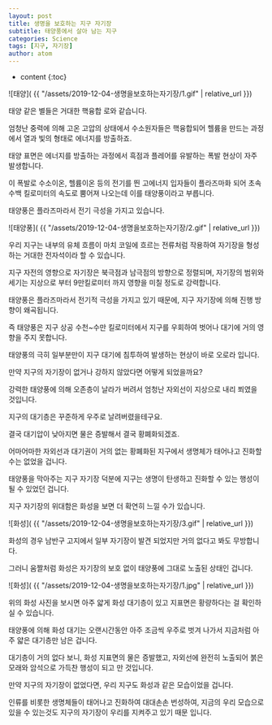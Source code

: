 ```yaml
---
layout: post
title: 생명을 보호하는 지구 자기장
subtitle: 태양풍에서 살아 남는 지구
categories: Science
tags: [지구, 자기장]
author: atom
---
```


* content
{:toc}

![태양]( {{ "/assets/2019-12-04-생명을보호하는자기장/1.gif" | relative_url }})

태양 같은 별들은 거대한 핵융합 로와 같습니다.

 

엄청난 중력에 의해 고온 고압의 상태에서 수소원자들은 핵융합되어 헬륨을 만드는 과정에서 열과 빛의 형태로 에너지를 방출하죠.

 

태양 표면은 에너지를 방출하는 과정에서 흑점과 플레어를 유발하는 폭발 현상이 자주 발생합니다.

 

이 폭발로 수소이온, 헬륨이온 등의 전기를 띈 고에너지 입자들이 플라즈마화 되어 초속 수백 킬로미터의 속도로 뿜어져 나오는데 이를 태양풍이라고 부릅니다.

 

태양풍은 플라즈마라서 전기 극성을 가지고 있습니다.


![태양풍]( {{ "/assets/2019-12-04-생명을보호하는자기장/2.gif" | relative_url }})

우리 지구는 내부의 유체 흐름이 마치 코일에 흐르는 전류처럼 작용하여 자기장을 형성하는 거대한 전자석이라 할 수 있습니다.

 

지구 자전의 영향으로 자기장은 북극점과 남극점의 방향으로 정렬되며, 자기장의 범위와 세기는 지상으로 부터 9만킬로미터 까지 영향을 미칠 정도로 강력합니다.

 

태양풍은 플라즈마라서 전기적 극성을 가지고 있기 때문에, 지구 자기장에 의해 진행 방향이 왜곡됩니다.

 

즉 태양풍은 지구 상공 수천~수만 킬로미터에서 지구를 우회하여 벗어나 대기에 거의 영향을 주지 못합니다.

 

태양풍의 극히 일부분만이 지구 대기에 침투하여 발생하는 현상이 바로 오로라 입니다.

 

 

 

만약 지구의 자기장이 없거나 강하지 않았다면 어떻게 되었을까요?

 

강력한 태양풍에 의해 오존층이 날라가 버려서 엄청난 자외선이 지상으로 내리 쬐였을 것입니다.

 

지구의 대기층은 꾸준하게 우주로 날려버렸을테구요.

결국 대기압이 낮아지면 물은 증발해서 결국 황폐화되겠죠.

 

어마어마한 자외선과 대기권이 거의 없는 황폐화된 지구에서 생명체가 태어나고 진화할 수는 없었을 겁니다.

 

태양풍을 막아주는 지구 자기장 덕분에 지구는 생명이 탄생하고 진화할 수 있는 행성이 될 수 있었던 겁니다.

 

 

지구 자기장의 위대함은 화성을 보면 더 확연히 느낄 수가 있습니다.


![화성]( {{ "/assets/2019-12-04-생명을보호하는자기장/3.gif" | relative_url }})

화성의 경우 남반구 고지에서 일부 자기장이 발견 되었지만 거의 없다고 봐도 무방합니다.

 

그러니 움짤처럼 화성은 자기장의 보호 없이 태양풍에 그대로 노출된 상태인 겁니다.


![화성]( {{ "/assets/2019-12-04-생명을보호하는자기장/1.jpg" | relative_url }})

위의 화성 사진을 보시면 아주 얇게 화성 대기층이 있고 지표면은 황량하다는 걸 확인하실 수 있습니다.

 

태양풍에 의해 화성 대기는 오랜시간동안 아주 조금씩 우주로 벗겨 나가서 지금처럼 아주 얇은 대기층만 남은 겁니다.

 

대기층이 거의 없다 보니, 화성 지표면의 물은 증발했고, 자외선에 완전히 노출되어 붉은 모래와 암석으로 가득찬 행성이 되고 만 것입니다.

 

 

만약 지구의 자기장이 없었다면, 우리 지구도 화성과 같은 모습이었을 겁니다.

 

인류를 비롯한 생명체들이 태어나고 진화하여 대대손손 번성하여, 지금의 우리 모습으로 있을 수 있는것도 지구의 자기장이 우리를 지켜주고 있기 때문 입니다.

 